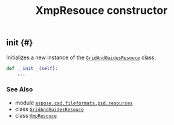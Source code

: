 ﻿---
title: XmpResouce constructor
second_title: Aspose.CAD for Python via .NET API References
description: 
type: docs
weight: 10
url: /python-net/aspose.cad.fileformats.psd.resources/xmpresouce/__init__/
is_root: false
---

## __init__ {#}

Initializes a new instance of the [`GridAndGuidesResouce`](/cad/python-net/aspose.cad.fileformats.psd.resources/gridandguidesresouce) class.



```python
def __init__(self):
    ...
```





### See Also
* module [`aspose.cad.fileformats.psd.resources`](../../)
* class [`GridAndGuidesResouce`](/cad/python-net/aspose.cad.fileformats.psd.resources/gridandguidesresouce)
* class [`XmpResouce`](/cad/python-net/aspose.cad.fileformats.psd.resources/xmpresouce)
